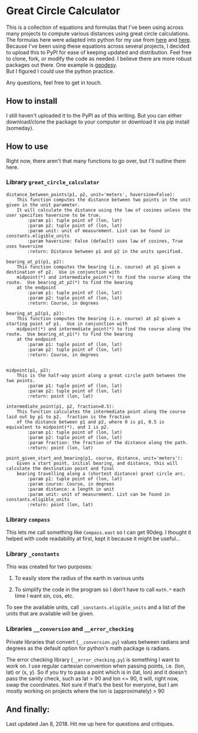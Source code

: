 # Great Circle Calculator

 This is a collection of equations and formulas that I've been using across many projects to compute various 
 distances using great circle calculations. The formulas here were adapted into python for my use from 
 [here](https://www.movable-type.co.uk/scripts/latlong.html) and [here](http://www.edwilliams.org/avform.htm).   
 Because I've been using these equations across several projects, I decided to upload this to PyPI for ease of 
 keeping updated and distribution. Feel free to clone, fork, or modify the code as needed.  I believe there are 
 more robust packages out there.  One example is [geodesy](https://github.com/chrisveness/geodesy).  
 But I figured I could use the python practice.   
 
 Any questions, feel free to get in touch.
 
 ## How to install
 
 I still haven't uploaded it to the PyPI as of this writing.  But you can either download/clone the package to 
 your computer or download it via pip install (someday).
 
 ## How to use
 
 Right now, there aren't that many functions to go over, but I'll outline them here.  
 
 ### Library `great_circle_calculator`
 
    distance_between_points(p1, p2, unit='meters', haversine=False):
        This function computes the distance between two points in the unit given in the unit parameter.  
        It will calculate the distance using the law of cosines unless the user specifies haversine to be true.
            :param p1: tuple point of (lon, lat)
            :param p2: tuple point of (lon, lat)
            :param unit: unit of measurement. List can be found in constants.eligible_units
            :param haversine: False (default) uses law of cosines, True uses haversine
            :return: Distance between p1 and p2 in the units specified.
    
    bearing_at_p1(p1, p2):
        This function computes the bearing (i.e. course) at p1 given a destination of p2.  Use in conjunction with
        midpoint(*) and intermediate_point(*) to find the course along the route.  Use bearing_at_p2(*) to find the bearing
        at the endpoint
            :param p1: tuple point of (lon, lat)
            :param p2: tuple point of (lon, lat)
            :return: Course, in degrees
            
    bearing_at_p2(p1, p2):
        This function computes the bearing (i.e. course) at p2 given a starting point of p1.  Use in conjunction with
        midpoint(*) and intermediate_point(*) to find the course along the route.  Use bearing_at_p1(*) to find the bearing
        at the endpoint
            :param p1: tuple point of (lon, lat)
            :param p2: tuple point of (lon, lat)
            :return: Course, in degrees
        
    
    midpoint(p1, p2):
        This is the half-way point along a great circle path between the two points.
            :param p1: tuple point of (lon, lat)
            :param p2: tuple point of (lon, lat)
            :return: point (lon, lat)
            
    intermediate_point(p1, p2, fraction=0.5):
        This function calculates the intermediate point along the course laid out by p1 to p2.  fraction is the fraction
        of the distance between p1 and p2, where 0 is p1, 0.5 is equivalent to midpoint(*), and 1 is p2.
            :param p1: tuple point of (lon, lat)
            :param p2: tuple point of (lon, lat)
            :param fraction: the fraction of the distance along the path.
            :return: point (lon, lat)
        
    point_given_start_and_bearing(p1, course, distance, unit='meters'):
        Given a start point, initial bearing, and distance, this will calculate the destina­tion point and final
        bearing travelling along a (shortest distance) great circle arc.
            :param p1: tuple point of (lon, lat)
            :param course: Course, in degrees
            :param distance: a length in unit
            :param unit: unit of measurement. List can be found in constants.eligible_units
            :return: point (lon, lat)
    
 ### Library `compass`
 
 This lets me call something like `Compass.east` so I can get 90deg.  I thought it helped with code readability 
 at first, kept it because it might be useful...   
  
 ### Library `_constants`
 
 This was created for two purposes:
 
 1) To easily store the radius of the earth in various units
 
 2) To simplify the code in the program so I don't have to call `math.*` each time I want sin, cos, etc.
 
 To see the available units, call `_constants.eligible_units` and a list of the units that are available will be given. 
 
 ### Libraries  `__conversion` and `__error_checking`
 
 Private libraries that convert (`__conversion.py`) values between radians and degrees as the default option 
 for python's math package is radians.  
 
 The error checking library (`__error_checking.py`) is something I want to work on.  I use regular cartesian convention 
 when passing points, i.e. (lon, lat) or (x, y).  So if you try to pass a point which is in (lat, lon) and it doesn't 
 pass the sanity check, such as lat > 90 and lon <= 90, it will, right now, swap the coordinates.  Not sure if that's 
 the best for everyone, but I am mostly working on projects where the lon is (approximately) > 90 
 
 ## And finally:
 
 Last updated Jan 8, 2018.  Hit me up here for questions and critiques.  
 
   
 
    
